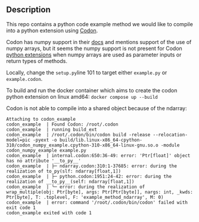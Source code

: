 ## Description

This repo contains a python code example method we would like to compile into a python extension using [Codon](https://github.com/exaloop/codon).

Codon has numpy support in their [docs](https://docs.exaloop.io/codon/interoperability/numpy) and mentions support of the use of numpy arrays, but it 
seems the numpy support is not present for Codon [python extensions](https://docs.exaloop.io/codon/interoperability/pyext) when numpy arrays are used as parameter inputs or return types of methods.


Locally, change the `setup.py`line 101 to target either `example.py` or `example.codon`.


To build and run the docker container which aims to create the codon python extension on linux amd64:
`docker compose up --build`


Codon is not able to compile into a shared object because of the ndarray:
```
Attaching to codon_example
codon_example  | Found Codon: /root/.codon
codon_example  | running build_ext
codon_example  | /root/.codon/bin/codon build -release --relocation-model=pic -pyext -o build/lib.linux-x86_64-cpython-310/codon_numpy_example.cpython-310-x86_64-linux-gnu.so.o -module codon_numpy_example example.py
codon_example  | internal.codon:650:36-49: error: 'Ptr[float]' object has no attribute '__to_py__'
codon_example  | ├─ ndarray.codon:310:1-37685: error: during the realization of to_py(slf: ndarray[float,1])
codon_example  | ├─ python.codon:1951:24-42: error: during the realization of __to_py__(self: ndarray[float,1])
codon_example  | ╰─ error: during the realization of wrap_multiple(obj: Ptr[byte], args: Ptr[Ptr[byte]], nargs: int, _kwds: Ptr[byte], T: .toplevel, F: 'example_method_ndarray', M: 0)
codon_example  | error: command '/root/.codon/bin/codon' failed with exit code 1
codon_example exited with code 1
```
